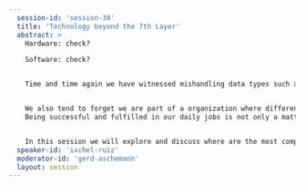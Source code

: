 ```yaml
---
  session-id: 'session-30'
  title: 'Technology beyond the 7th Layer'
  abstract: >
    Hardware: check?

    Software: check?


    Time and time again we have witnessed mishandling data types such as date/time and currency. Internationalization and accessibility are usually seen as after thoughts and don’t get me started with symmetrical operations on GUIs. What we do should not be a mystery anymore, software is about improving humanity’s quality of life and we rarely think of our kindred beings during analysis, design and implementation.


    We also tend to forget we are part of a organization where different stakeholders sporting a myriad of objectives coexist seeking a range of similar goals.
    Being successful and fulfilled in our daily jobs is not only a matter of technical knowledge, it encompasses multiples skills.


    In this session we will explore and discuss where are the most compelling challenges of software development and our professional careers.
  speaker-id: 'ixchel-ruiz'
  moderator-id: 'gerd-aschemann'
  layout: session
---
```

